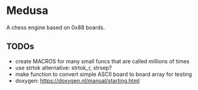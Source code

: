 # Medusa

A chess engine based on 0x88 boards.

## TODOs

- create MACROS for many small funcs that are called millions of times
- use strtok alternative: strtok_r, strsep?
- make function to convert simple ASCII board to board array for testing
- doxygen: https://doxygen.nl/manual/starting.html
